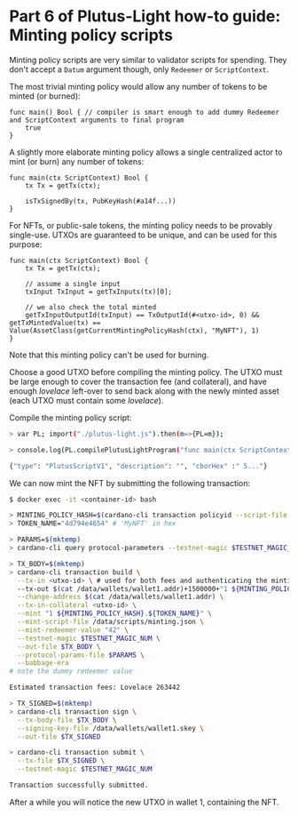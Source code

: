 # Part 6 of Plutus-Light how-to guide: Minting policy scripts

Minting policy scripts are very similar to validator scripts for spending. They don't accept a `Datum` argument though, only `Redeemer` or `ScriptContext`.

The most trivial minting policy would allow any number of tokens to be minted (or burned):
```golang
func main() Bool { // compiler is smart enough to add dummy Redeemer and ScriptContext arguments to final program
    true
}
```

A slightly more elaborate minting policy allows a single centralized actor to mint (or burn) any number of tokens:
```golang
func main(ctx ScriptContext) Bool {
    tx Tx = getTx(ctx);

    isTxSignedBy(tx, PubKeyHash(#a14f...))
}
```

For NFTs, or public-sale tokens, the minting policy needs to be provably single-use. UTXOs are guaranteed to be unique, and can be used for this purpose:
```golang
func main(ctx ScriptContext) Bool {
    tx Tx = getTx(ctx);

    // assume a single input
    txInput TxInput = getTxInputs(tx)[0];

    // we also check the total minted
    getTxInputOutputId(txInput) == TxOutputId(#<utxo-id>, 0) && getTxMintedValue(tx) == Value(AssetClass(getCurrentMintingPolicyHash(ctx), "MyNFT"), 1)
}
```
Note that this minting policy can't be used for burning.

Choose a good UTXO before compiling the minting policy. The UTXO must be large enough to cover the transaction fee (and collateral), and have enough *lovelace* left-over to send back along with the newly minted asset (each UTXO must contain some *lovelace*).

Compile the minting policy script:
```bash
> var PL; import("./plutus-light.js").then(m=>{PL=m});

> console.log(PL.compilePlutusLightProgram("func main(ctx ScriptContext) Bool {...}", PL.ScriptPurpose.Minting));

{"type": "PlutusScriptV1", "description": "", "cborHex" :" 5..."}
```

We can now mint the NFT by submitting the following transaction:
```bash
$ docker exec -it <container-id> bash

> MINTING_POLICY_HASH=$(cardano-cli transaction policyid --script-file /data/scripts/minting.json)
> TOKEN_NAME="4d794e4654" # 'MyNFT' in hex

> PARAMS=$(mktemp)
> cardano-cli query protocol-parameters --testnet-magic $TESTNET_MAGIC_NUM > $PARAMS

> TX_BODY=$(mktemp)
> cardano-cli transaction build \
  --tx-in <utxo-id> \ # used for both fees and authenticating the minting
  --tx-out $(cat /data/wallets/wallet1.addr)+1500000+"1 ${MINTING_POLICY_HASH}.${TOKEN_NAME}" \
  --change-address $(cat /data/wallets/wallet1.addr) \
  --tx-in-collateral <utxo-id> \
  --mint "1 ${MINTING_POLICY_HASH}.${TOKEN_NAME}" \
  --mint-script-file /data/scripts/minting.json \
  --mint-redeemer-value "42" \
  --testnet-magic $TESTNET_MAGIC_NUM \
  --out-file $TX_BODY \
  --protocol-params-file $PARAMS \
  --babbage-era
# note the dummy redeemer value

Estimated transaction fees: Lovelace 263442

> TX_SIGNED=$(mktemp)
> cardano-cli transaction sign \
  --tx-body-file $TX_BODY \
  --signing-key-file /data/wallets/wallet1.skey \
  --out-file $TX_SIGNED

> cardano-cli transaction submit \
  --tx-file $TX_SIGNED \
  --testnet-magic $TESTNET_MAGIC_NUM

Transaction successfully submitted.
```

After a while you will notice the new UTXO in wallet 1, containing the NFT.